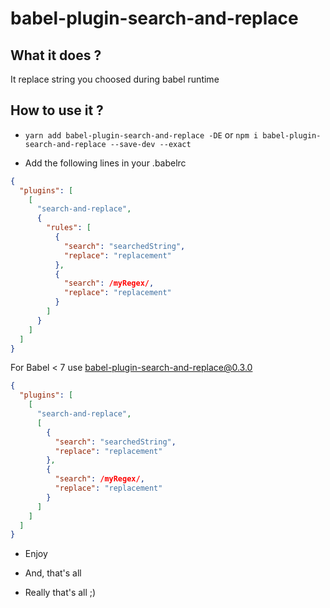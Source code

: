 # babel-plugin-search-and-replace

## What it does ?

It replace string you choosed during babel runtime

## How to use it ?

- `yarn add babel-plugin-search-and-replace -DE` or `npm i babel-plugin-search-and-replace --save-dev --exact`

- Add the following lines in your .babelrc

```json
{
  "plugins": [
    [
      "search-and-replace",
      {
        "rules": [
          {
            "search": "searchedString",
            "replace": "replacement"
          },
          {
            "search": /myRegex/,
            "replace": "replacement"
          }
        ]
      }
    ]
  ]
}
```

For Babel < 7 use babel-plugin-search-and-replace@0.3.0

```json
{
  "plugins": [
    [
      "search-and-replace",
      [
        {
          "search": "searchedString",
          "replace": "replacement"
        },
        {
          "search": /myRegex/,
          "replace": "replacement"
        }
      ]
    ]
  ]
}
```

- Enjoy

- And, that's all

- Really that's all ;)
